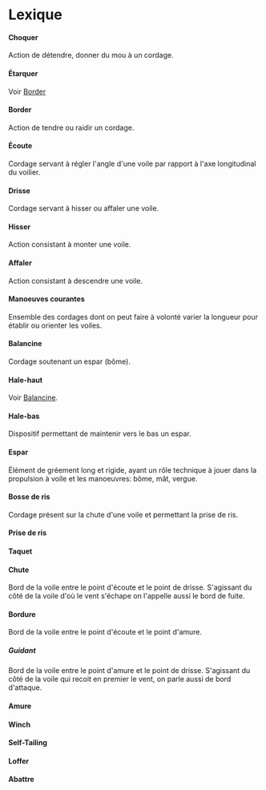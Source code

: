 # Lexique

#### Choquer

Action de détendre, donner du mou à un cordage.

#### Étarquer

Voir [Border](#border)

#### Border

Action de tendre ou raidir un cordage.

#### Écoute

Cordage servant à régler l'angle d'une voile par rapport à l'axe longitudinal du voilier.

#### Drisse

Cordage servant à hisser ou affaler une voile.

#### Hisser

Action consistant à monter une voile.

#### Affaler

Action consistant à descendre une voile.

#### Manoeuves courantes

Ensemble des cordages dont on peut faire à volonté varier la longueur pour établir ou orienter les voiles.

#### Balancine

Cordage soutenant un espar (bôme).

#### Hale-haut

Voir [Balancine](#balancine).

#### Hale-bas

Dispositif permettant de maintenir vers le bas un espar.

#### Espar

Élément de gréement long et rigide, ayant un rôle technique à jouer dans la propulsion à voile et les manoeuvres: bôme, mât, vergue.

#### Bosse de ris

Cordage présent sur la chute d'une voile et permettant la prise de ris.

#### Prise de ris

#### Taquet

#### Chute

Bord de la voile entre le point d'écoute et le point de drisse. S'agissant du côté de la voile d'où le vent s'échape on l'appelle aussi le bord de fuite.

#### Bordure

Bord de la voile entre le point d'écoute et le point d'amure.

##### Guidant

Bord de la voile entre le point d'amure et le point de drisse. S'agissant du côté de la voile qui recoit en premier le vent, on parle aussi de bord d'attaque.

#### Amure

#### Winch

#### Self-Tailing

#### Loffer

#### Abattre

